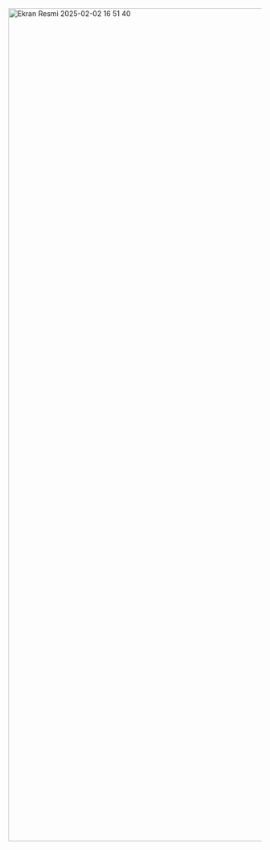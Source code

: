 <img width="1656" alt="Ekran Resmi 2025-02-02 16 51 40" src="https://github.com/user-attachments/assets/afc85c90-734f-4111-8f98-ca4ae3e0e31a" />
